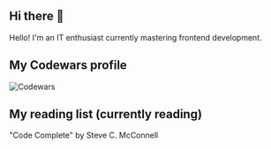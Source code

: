 ## Hi there 👋

Hello! I'm an IT enthusiast currently mastering frontend development.

## My Codewars profile
![Codewars](https://github.r2v.ch/codewars?user=ulikemyway)

## My reading list (currently reading)
"Code Complete" by Steve C. McConnell
